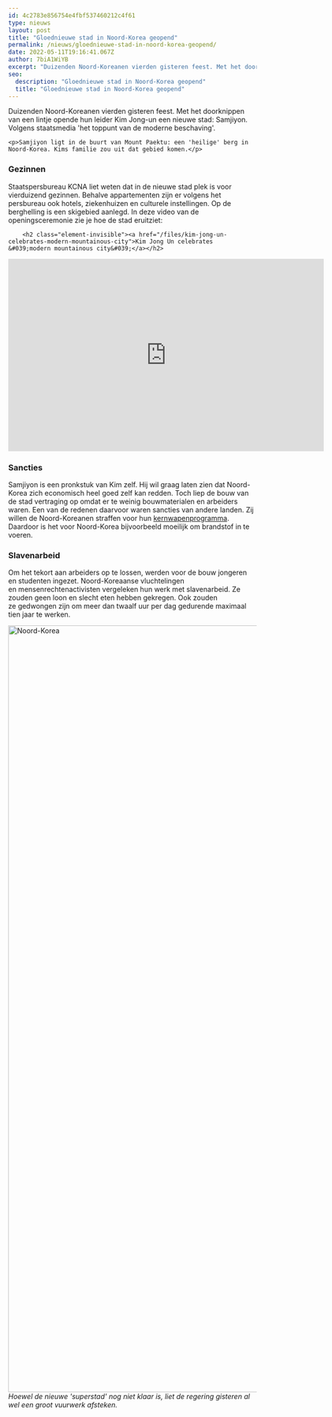 ```yaml
---
id: 4c2783e856754e4fbf537460212c4f61
type: nieuws
layout: post
title: "Gloednieuwe stad in Noord-Korea geopend"
permalink: /nieuws/gloednieuwe-stad-in-noord-korea-geopend/
date: 2022-05-11T19:16:41.067Z
author: 7biA1WiYB
excerpt: "Duizenden Noord-Koreanen vierden gisteren feest. Met het doorknippen van een lintje opende hun leider Kim Jong-un een nieuwe stad: Samjiyon. Volgens staatsmedia 'het toppunt van de moderne beschaving'.  "
seo:
  description: "Gloednieuwe stad in Noord-Korea geopend"
  title: "Gloednieuwe stad in Noord-Korea geopend"
---
```

Duizenden Noord-Koreanen vierden gisteren feest. Met het doorknippen van een lintje opende hun leider Kim Jong-un een nieuwe stad: Samjiyon. Volgens staatsmedia 'het toppunt van de moderne beschaving'.  

    <p>Samjiyon ligt in de buurt van Mount Paektu: een 'heilige' berg in Noord-Korea. Kims familie zou uit dat gebied komen.</p>
<h3>Gezinnen</h3>
<p>Staatspersbureau KCNA liet weten dat in de nieuwe stad plek is voor vierduizend gezinnen. Behalve appartementen zijn er volgens het persbureau ook hotels, ziekenhuizen en culturele instellingen. Op de berghelling is een skigebied aanlegd. In deze video van de openingsceremonie zie je hoe de stad eruitziet: <div class="media media-element-container media-default"><div id="file-539091" class="file file-video file-video-youtube">

        <h2 class="element-invisible"><a href="/files/kim-jong-un-celebrates-modern-mountainous-city">Kim Jong Un celebrates &#039;modern mountainous city&#039;</a></h2>
    
  
  <div class="content">
    <div class="media-youtube-video media-element file-default media-youtube-1">
  <iframe class="media-youtube-player" width="640" height="390" title="Kim Jong Un celebrates &#039;modern mountainous city&#039;" src="https://www.youtube.com/embed/P_0FFb9ZrHw?wmode=opaque&controls=" name="Kim Jong Un celebrates &#039;modern mountainous city&#039;" frameborder="0" allowfullscreen="">Video van Kim Jong Un celebrates &amp;#039;modern mountainous city&amp;#039;</iframe>
</div>
  </div>

  
</div>
</div>
<h3>Sancties</h3>
<p>Samjiyon is een pronkstuk van Kim zelf. Hij wil graag laten zien dat Noord-Korea zich economisch heel goed zelf kan redden. Toch liep de bouw van de stad vertraging op omdat er te weinig bouwmaterialen en arbeiders waren. Een van de redenen daarvoor waren sancties van andere landen. Zij willen de Noord-Koreanen straffen voor hun <a href="https://original.sevendays.nl/nieuws/noord-korea-vuurt-weer-raketten-af" target="_blank">kernwapenprogramma</a>. Daardoor is het voor Noord-Korea bijvoorbeeld moeilijk om brandstof in te voeren.</p>
<h3>Slavenarbeid</h3>
<p>Om het tekort aan arbeiders op te lossen, werden voor de bouw jongeren en studenten ingezet. Noord-Koreaanse vluchtelingen en mensenrechtenactivisten vergeleken hun werk met slavenarbeid. Ze zouden geen loon en slecht eten hebben gekregen. Ook zouden ze gedwongen zijn om meer dan twaalf uur per dag gedurende maximaal tien jaar te werken.</p>
<p><div class="media media-element-container media-default"><div id="file-539085" class="file file-image file-image-jpeg">

        
  
  <div class="content">
    <img alt="Noord-Korea" title="Foto: EPA" height="1554" width="2362" class="media-element file-default" data-delta="1" src="https://original.sevendays.nl/sites/default/files/ANP-402660449.jpg">  </div>

  
</div>
</div><em>Hoewel de nieuwe 'superstad' nog niet klaar is, liet de regering gisteren al wel een groot vuurwerk afsteken.</em>  
